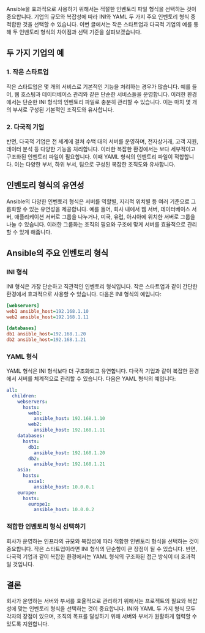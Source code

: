 
Ansible을 효과적으로 사용하기 위해서는 적절한 인벤토리 파일 형식을 선택하는 것이 중요합니다. 기업의 규모와 복잡성에 따라 INI와 YAML 두 가지 주요 인벤토리 형식 중 적합한 것을 선택할 수 있습니다. 이번 글에서는 작은 스타트업과 다국적 기업의 예를 통해 두 인벤토리 형식의 차이점과 선택 기준을 살펴보겠습니다.


## **두 가지 기업의 예**

### **1. 작은 스타트업**

작은 스타트업은 몇 개의 서비스로 기본적인 기능을 처리하는 경우가 많습니다. 예를 들어, 웹 호스팅과 데이터베이스 관리와 같은 단순한 서비스들을 운영합니다. 이러한 환경에서는 단순한 INI 형식의 인벤토리 파일로 충분히 관리할 수 있습니다. 이는 마치 몇 개의 부서로 구성된 기본적인 조직도와 유사합니다.

### **2. 다국적 기업**

반면, 다국적 기업은 전 세계에 걸쳐 수백 대의 서버를 운영하며, 전자상거래, 고객 지원, 데이터 분석 등 다양한 기능을 처리합니다. 이러한 복잡한 환경에서는 보다 세부적이고 구조화된 인벤토리 파일이 필요합니다. 이때 YAML 형식의 인벤토리 파일이 적합합니다. 이는 다양한 부서, 하위 부서, 팀으로 구성된 복잡한 조직도와 유사합니다.


## **인벤토리 형식의 유연성**

Ansible의 다양한 인벤토리 형식은 서버를 역할별, 지리적 위치별 등 여러 기준으로 그룹화할 수 있는 유연성을 제공합니다. 예를 들어, 회사 내에서 웹 서버, 데이터베이스 서버, 애플리케이션 서버로 그룹을 나누거나, 미국, 유럽, 아시아에 위치한 서버로 그룹을 나눌 수 있습니다. 이러한 그룹화는 조직의 필요와 구조에 맞게 서버를 효율적으로 관리할 수 있게 해줍니다.

  

## **Ansible의 주요 인벤토리 형식**

### **INI 형식**

INI 형식은 가장 단순하고 직관적인 인벤토리 형식입니다. 작은 스타트업과 같이 간단한 환경에서 효과적으로 사용할 수 있습니다. 다음은 INI 형식의 예입니다:

```ini
[webservers]
web1 ansible_host=192.168.1.10
web2 ansible_host=192.168.1.11

[databases]
db1 ansible_host=192.168.1.20
db2 ansible_host=192.168.1.21
```

### **YAML 형식**

YAML 형식은 INI 형식보다 더 구조화되고 유연합니다. 다국적 기업과 같이 복잡한 환경에서 서버를 체계적으로 관리할 수 있습니다. 다음은 YAML 형식의 예입니다:

```yaml
all:
  children:
    webservers:
      hosts:
        web1:
          ansible_host: 192.168.1.10
        web2:
          ansible_host: 192.168.1.11
    databases:
      hosts:
        db1:
          ansible_host: 192.168.1.20
        db2:
          ansible_host: 192.168.1.21
    asia:
      hosts:
        asia1:
          ansible_host: 10.0.0.1
    europe:
      hosts:
        europe1:
          ansible_host: 10.0.0.2
```

### **적합한 인벤토리 형식 선택하기**

회사가 운영하는 인프라의 규모와 복잡성에 따라 적합한 인벤토리 형식을 선택하는 것이 중요합니다. 작은 스타트업이라면 INI 형식의 단순함이 큰 장점이 될 수 있습니다. 반면, 다국적 기업과 같이 복잡한 환경에서는 YAML 형식의 구조화된 접근 방식이 더 효과적일 것입니다.

## **결론**


회사가 운영하는 서버와 부서를 효율적으로 관리하기 위해서는 프로젝트의 필요와 복잡성에 맞는 인벤토리 형식을 선택하는 것이 중요합니다. INI와 YAML 두 가지 형식 모두 각자의 장점이 있으며, 조직의 목표를 달성하기 위해 서버와 부서가 원활하게 협력할 수 있도록 지원합니다.
